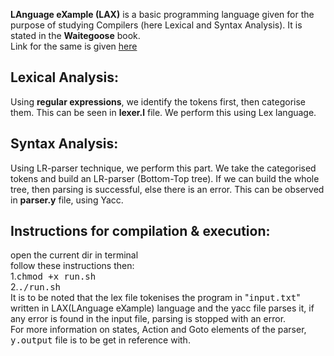 **LAnguage eXample (LAX)** is a basic programming language given for the purpose of studying Compilers (here Lexical and Syntax Analysis). It is stated in the **Waitegoose** book. <br/>
Link for the same is given [here](https://www.cs.cmu.edu/~aplatzer/course/Compilers/waitegoos.pdf)<br/>
## Lexical Analysis:
Using **regular expressions**, we identify the tokens first, then categorise them. This can be seen in **lexer.l** file. We perform this using Lex language.<br/>
## Syntax Analysis:
Using LR-parser technique, we perform this part. We take the categorised tokens and build an LR-parser (Bottom-Top tree). If we can build the whole tree, then parsing is successful, else there is an error. This can be observed in **parser.y** file, using Yacc.<br/>

## Instructions for compilation & execution:
open the current dir in terminal<br/>
follow these instructions then:<br/>
1.<tt>chmod +x run.sh<br/></tt>
2.<tt>./run.sh<br/></tt>
It is to be noted that the lex file tokenises the program in "<tt>input.txt</tt>" written in LAX(LAnguage eXample) language and the yacc file parses it, if any error is found in the input file, parsing is stopped with an error.<br/>
For more information on states, Action and Goto elements of the parser, <tt>y.output</tt> file is to be get in reference with.<br/>
